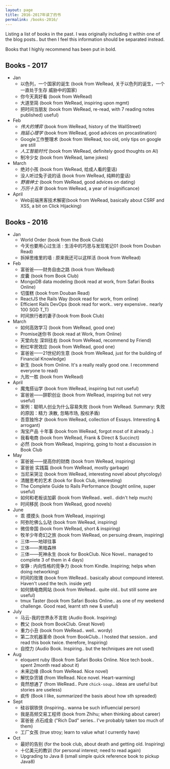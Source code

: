 ```yaml
---
layout: page
title: 2016-2017年读了的书
permalink: /books-2016/
---
```


Listing a list of books in the past. I was originally including it within one
of the blog posts.. but then I feel this information should be separated
instead.

Books that I highly recommend has been put in bold.

## Books - 2017

- Jan
  - 以色列，一个国家的诞生 (book from WeRead, 关于以色列的诞生，一个一直处于生存
    威胁中的国家)
  - 你今天真好看 (book from WeRead)
  - 大道至简 (book from WeRead, inspiring upon mgmt)
  - 把时间当朋友 (book from WeRead, re-read, with 7 reading notes published)
    useful)
- Feb
  - *伟大的博弈* (book from WeRead, history of the WallStreet)
  - *拖延心理学* (book from WeRead, good advices on procastination)
  - Google工作整理术 (book from WeRead, too old, only tips on google are still
  - *人工智能时代* (book from WeRead, definitely good thoughts on AI)
  - 制冷少女 (book from WeRead, lame jokes)
- March
  - 绝对小孩 (book from WeRead, 给成人看的童话)
  - 没人听过兔子说的话 (book from WeRead, 纯粹的童话)
  - *野兽绅士* (book from WeRead, good advices on dating)
  - *万历十五年* (book from WeRead, a year of insignificance)
- April
  - Web前端黑客技术解密(book from WeRead, basically about CSRF and XSS, a bit on
    Click Hijacking)

## Books - 2016

- Jan
  - World Order (book from the Book Club)
  - 今天也要用心过生活 : 生活中的巧思与发现笔记01 (book from Douban Read)
  - 拆掉思维里的墙 : 原来我还可以这样活 (book from WeRead)
- Feb
  - 富爸爸——财务自由之路 (book from WeRead)
  - 皮囊 (book from Book Club)
  - MongoDB data modeling (book read at work, from Safari Books Online)
  - 切蛋糕 (book from Douban Read)
  - ReactJS the Rails Way (book read for work, from online)
  - Efficient Rails DevOps (book read for work.. very expensive.. nearly 100 SGD
    T_T)
  - 时间旅行者的妻子(book from Book Club)
- March
  - 如何高效学习 (book from WeRead, good one)
  - Promise迷你书 (book read at Work, from Online)
  - 天堂向左 深圳往右 (book from WeRead, recommend by Friend)
  - 粉红牢房效应 (book from WeRead, good one)
  - 富爸爸——21世纪的生意 (book from WeRead, just for the building of Financial
    Knowledge)
  - 新生 (book from Online. It's a really really good one. I recommend everyone
    to read)
  - 九败一胜 (book from WeRead)
- April
  - 魔鬼搭讪学 (book from WeRead, inspiring but not useful)
  - 富爸爸——辞职创业 (book from WeRead, inspiring but not very useful)
  - 案例：聪明人创业为什么容易失败 (book from WeRead. Summary: 失败的原因：精力
    涣散, 忽略市场, 股权矛盾)
  - 吾意独怜才 (book from WeRead, collection of Essays. Interesting & arrogant)
  - 淘宝产品 十年事 (book from WeRead, forgot most of it already..)
  - 我看电商 (book from WeRead, Frank & Direct & Succinct)
  - 必然 (book from WeRead, Inspiring, going to host a discussion in Book Club
- May
  - 富爸爸——提高你的财商 (book from WeRead, inspiring)
  - 富爸爸 实践篇 (book from WeRead, mostly garbage)
  - 当尼采哭泣 (book from WeRead, interesting novel about phycology)
  - 清醒思考的艺术 (book for Book Club, interesting)
  - The Complete Guide to Rails Performance (bought online, super useful)
  - 如何和老板谈加薪 (book from WeRead.. well.. didn't help much)
  - 时间移民 (book from WeRead, good novels)
- June
  - 乖 摸摸头 (book from WeRead, inspiring)
  - 阿弥陀佛么么哒 (book from WeRead, inspiring)
  - 微信帝国 (book from WeRead, short & inspiring)
  - 牧羊少年奇幻之旅 (book from WeRead, on persuing dream, inspiring)
  - 三体——地球往事
  - 三体——黑暗森林
  - 三体——死神永生 (book for BookClub. Nice Novel.. managed to complete 3 of
    them in 4 days)
  - 安静 : 内向性格的竞争力 (book from Kindle. Inspiring; helps when doing
    networking)
  - 时间的玫瑰 (book from WeRead.. basically about compound interest. Haven't
    used the tech. inside yet)
  - 如何搞电商网站 (book from WeRead.. quite old.. but still some are useful)
  - tmux Taster (book from Safari Books Online.. as one of my weekend challenge.
    Good read, learnt sth new & useful)
- July
  - 马云-我的世界永不言败 (Audio Book. Inspiring)
  - 教父 (book from BookClub. Great Novel)
  - 重力小丑 (book from WeRead.. well.. wordy)
  - 第二次机器革命 (book from BookClub.. I hosted that session.. and read this
    book twice. therefore, Inspiring)
  - 自控力 (Audio Book. Inspiring.. but the techniques are not used)
- Aug
  - eloquent ruby (Book from Safari Books Online. Nice tech book.. spent 2month
    read about it)
  - 未来边缘 (Book from WeRead. Nice novel)
  - 解忧杂货铺 (from WeRead. Nice novel. Heart-warming)
  - 竟然想通了 (from WeRead.. Pure `chick-soup`.. ideas are useful but stories
    are useless)
  - 疯传 (Book I like, summarized the basis about how sth spreaded)
- Sept
  - 硅谷钢铁侠 (Inspiring.. wanna be such influencial person)
  - 我是高频交易工程师 (book from Zhihu; when thinking about career)
  - 富爸爸 点石成金 ("Rich Dad" series.. I've probably taken too much of them)
  - 工厂女孩 (true stroy; learn to value what I currently have)
- Oct
  - 最好的告别 (for the book club, about death and getting old. Inspiring)
  - 十亿美元的教训 (for personal interest; need to read again)
  - Upgrading to Java 8 (small simple quick reference book to pickup Java8)

